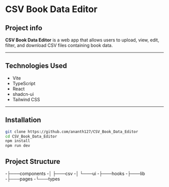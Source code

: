 # CSV Book Data Editor

## Project info

**CSV Book Data Editor** is a web app that allows users to upload, view, edit, filter, and download CSV files containing book data.

---

## Technologies Used

- Vite
- TypeScript
- React
- shadcn-ui
- Tailwind CSS

---

## Installation

```sh
git clone https://github.com/ananth127/CSV_Book_Data_Editor
cd CSV_Book_Data_Editor
npm install
npm run dev

```
## Project Structure

-├───components
-│   ├───csv
-│   └───ui
-├───hooks
-├───lib
-├───pages
-└───types
